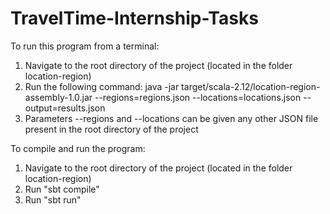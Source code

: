 # TravelTime-Internship-Tasks

To run this program from a terminal:
1. Navigate to the root directory of the project (located in the folder location-region)
2. Run the following command: java -jar target/scala-2.12/location-region-assembly-1.0.jar --regions=regions.json --locations=locations.json --output=results.json
3. Parameters --regions and --locations can be given any other JSON file present in the root directory of the project

To compile and run the program:
1. Navigate to the root directory of the project (located in the folder location-region)
2. Run "sbt compile"
3. Run "sbt run"